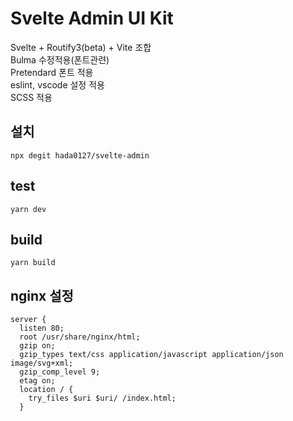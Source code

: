 # Svelte Admin UI Kit
Svelte + Routify3(beta) + Vite 조합   
Bulma 수정적용(폰트관련)   
Pretendard 폰트 적용   
eslint, vscode 설정 적용   
SCSS 적용   

## 설치
```
npx degit hada0127/svelte-admin
```

## test
```
yarn dev
```

## build
```
yarn build
```

## nginx 설정
```
server {
  listen 80;
  root /usr/share/nginx/html;
  gzip on;
  gzip_types text/css application/javascript application/json image/svg+xml;
  gzip_comp_level 9;
  etag on;
  location / {
    try_files $uri $uri/ /index.html;
  }
```